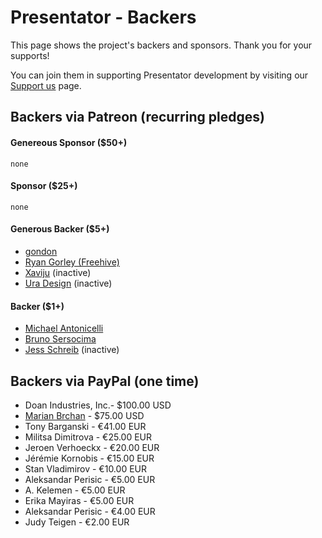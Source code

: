 Presentator - Backers
======================================================================

This page shows the project's backers and sponsors. Thank you for your supports!

You can join them in supporting Presentator development by visiting our [Support us](https://presentator.io/support-us) page.


## Backers via Patreon (recurring pledges)

#### Genereous Sponsor ($50+)
`none`

#### Sponsor ($25+)
`none`

#### Generous Backer ($5+)
- [gondon](https://www.patreon.com/gondon/creators)
- [Ryan Gorley (Freehive)](https://freehive.com/)
- [Xaviju](https://xaviju.github.io/) (inactive)
- [Ura Design](https://ura.design/) (inactive)

#### Backer ($1+)
- [Michael Antonicelli](https://www.patreon.com/user/creators?u=42709986)
- [Bruno Sersocima](https://www.patreon.com/user/creators?u=40134475)
- [Jess Schreib](https://www.facebook.com/JanyalaIllustrations/) (inactive)


## Backers via PayPal (one time)
- Doan Industries, Inc.- $100.00 USD
- [Marian Brchan](http://marianbrchan.com) - $75.00 USD
- Tony Barganski - €41.00 EUR
- Militsa Dimitrova - €25.00 EUR
- Jeroen Verhoeckx - €20.00 EUR
- Jérémie Kornobis - €15.00 EUR
- Stan Vladimirov - €10.00 EUR
- Aleksandar Perisic -  €5.00 EUR
- A. Kelemen - €5.00 EUR
- Erika Mayiras - €5.00 EUR
- Aleksandar Perisic - €4.00 EUR
- Judy Teigen -  €2.00 EUR
